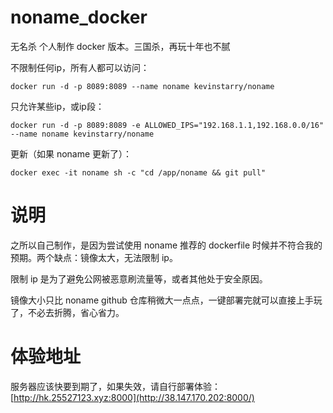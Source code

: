# noname_docker
无名杀 个人制作 docker 版本。三国杀，再玩十年也不腻


不限制任何ip，所有人都可以访问：
```
docker run -d -p 8089:8089 --name noname kevinstarry/noname
```

只允许某些ip，或ip段：
```
docker run -d -p 8089:8089 -e ALLOWED_IPS="192.168.1.1,192.168.0.0/16" --name noname kevinstarry/noname
```


更新（如果 noname 更新了）：
```
docker exec -it noname sh -c "cd /app/noname && git pull"
```

# 说明
之所以自己制作，是因为尝试使用 noname 推荐的 dockerfile 时候并不符合我的预期。两个缺点：镜像太大，无法限制 ip。

限制 ip 是为了避免公网被恶意刷流量等，或者其他处于安全原因。

镜像大小只比 noname github 仓库稍微大一点点，一键部署完就可以直接上手玩了，不必去折腾，省心省力。

# 体验地址
服务器应该快要到期了，如果失效，请自行部署体验： [http://hk.25527123.xyz:8000](http://38.147.170.202:8000/)
